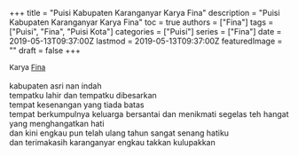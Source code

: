 +++
title = "Puisi Kabupaten Karanganyar Karya Fina"
description = "Puisi Kabupaten Karanganyar Karya Fina"
toc = true
authors = ["Fina"]
tags = ["Puisi", "Fina", "Puisi Kota"]
categories = ["Puisi"]
series = ["Fina"]
date = 2019-05-13T09:37:00Z
lastmod = 2019-05-13T09:37:00Z
featuredImage = ""
draft = false
+++

<div style="text-align: justify;">
<div style="font-size: small;">Karya <a href="/authors/fina/" target="_blank">Fina</a></div><br />
kabupaten asri nan indah<br />tempatku lahir dan tempatku dibesarkan<br />tempat kesenangan yang tiada batas<br />tempat berkumpulnya keluarga bersantai dan menikmati segelas teh hangat yang menghangatkan hati<br />dan kini engkau pun telah ulang tahun sangat senang hatiku<br />dan terimakasih karanganyar engkau takkan kulupakkan</div>
